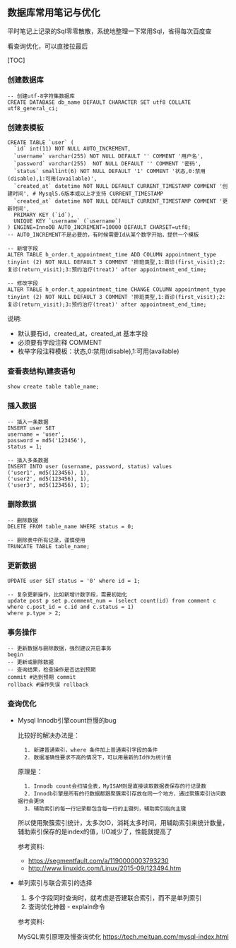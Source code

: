 ## 数据库常用笔记与优化

平时笔记上记录的Sql零零散散，系统地整理一下常用Sql，省得每次百度查

看查询优化，可以直接拉最后

[TOC]

### 创建数据库
    -- 创建utf-8字符集数据库
    CREATE DATABASE db_name DEFAULT CHARACTER SET utf8 COLLATE utf8_general_ci;

### 创建表模板

    CREATE TABLE `user` (
      `id` int(11) NOT NULL AUTO_INCREMENT,
      `username` varchar(255) NOT NULL DEFAULT '' COMMENT '用户名',
      `password` varchar(255)  NOT NULL DEFAULT '' COMMENT '密码',
      `status` smallint(6) NOT NULL DEFAULT '1' COMMENT '状态,0:禁用(disable),1:可用(available)',
      `created_at` datetime NOT NULL DEFAULT CURRENT_TIMESTAMP COMMENT '创建时间', # Mysql5.6版本或以上才支持 CURRENT_TIMESTAMP
      `created_at` datetime NOT NULL DEFAULT CURRENT_TIMESTAMP COMMENT '更新时间',
      PRIMARY KEY (`id`),
      UNIQUE KEY `username` (`username`)
    ) ENGINE=InnoDB AUTO_INCREMENT=10000 DEFAULT CHARSET=utf8;
    -- AUTO_INCREMENT不是必要的，有时候需要Id从某个数字开始，提供一个模板

    -- 新增字段
    ALTER TABLE h_order.t_appointment_time ADD COLUMN appointment_type tinyint (2) NOT NULL DEFAULT 3 COMMENT '排班类型,1:首诊(first_visit);2:复诊(return_visit);3:预约治疗(treat)' after appointment_end_time;

    -- 修改字段
    ALTER TABLE h_order.t_appointment_time CHANGE COLUMN appointment_type tinyint (2) NOT NULL DEFAULT 3 COMMENT '排班类型,1:首诊(first_visit);2:复诊(return_visit);3:预约治疗(treat)' after appointment_end_time;


说明:
* 默认要有id，created_at，created_at 基本字段
* 必须要有字段注释 COMMENT
* 枚举字段注释模板：状态,0:禁用(disable),1:可用(available)

### 查看表结构\建表语句

    show create table table_name;

### 插入数据

    -- 插入一条数据
    INSERT user SET
    username = 'user',
    password = md5('123456'),
    status = 1;

    -- 插入多条数据
    INSERT INTO user (username, password, status) values
    ('user1', md5(123456), 1),
    ('user2', md5(123456), 1),
    ('user3', md5(123456), 1);

### 删除数据

    -- 删除数据
    DELETE FROM table_name WHERE status = 0;

    -- 删除表中所有记录，谨慎使用
    TRUNCATE TABLE table_name;

### 更新数据

    UPDATE user SET status = '0' where id = 1;

    -- 复杂更新操作，比如新增计数字段，需要初始化
    update post p set p.comment_num = (select count(id) from comment c where c.post_id = c.id and c.status = 1)
    where p.type > 2;

### 事务操作

    -- 更新数据与删除数据，强烈建议开启事务
    begin
    -- 更新或删除数据
    -- 查询结果，检查操作是否达到预期
    commit #达到预期 commit
    rollback #操作失误 rollback


### 查询优化

* Mysql Innodb引擎count巨慢的bug

    比较好的解决办法是：
    
        1. 新建普通索引，where 条件加上普通索引字段的条件
        2. 数据准确性要求不高的情况下，可以用最新的Id作为统计值
    
    原理是：
    
        1. Innodb count会扫描全表，MyISAM则是直接读取数据表保存的行记录数
        2. Innodb引擎是所有的行数据都跟聚簇索引存放在同一个地方，通过聚簇索引访问数据行会更快
        3. 辅助索引的每一行记录都包含每一行的主键列，辅助索引指向主键
        
    所以使用聚簇索引统计，太多次IO，消耗太多时间，用辅助索引来统计数量，辅助索引保存的是index的值，I/O减少了，性能就提高了
    
   参考资料:
   
   * https://segmentfault.com/a/1190000003793230  
   * http://www.linuxidc.com/Linux/2015-09/123494.htm
    
    
    
* 单列索引与联合索引的选择

    1. 多个字段同时查询时，就考虑是否建联合索引，而不是单列索引
    2. 查询优化神器 - explain命令
    
    参考资料:
        
    MySQL索引原理及慢查询优化 https://tech.meituan.com/mysql-index.html
